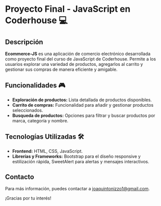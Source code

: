 # Proyecto Final - JavaScript​ en Coderhouse 💻​

## Descripción

**Ecommerce-JS** es una aplicación de comercio electrónico desarrollada como proyecto final del curso de JavaScript de Coderhouse. Permite a los usuarios explorar una variedad de productos, agregarlos al carrito y gestionar sus compras de manera eficiente y amigable.

## Funcionalidades 🎮​

- **Exploración de productos:** Lista detallada de productos disponibles.
- **Carrito de compras:** Funcionalidad para añadir y gestionar productos seleccionados.
- **Busqueda de productos:** Opciones para filtrar y buscar productos por marca, categoría y nombre.

## Tecnologías Utilizadas 🛠️

- **Frontend:** HTML, CSS, JavaScript.
- **Librerías y Frameworks:** Bootstrap para el diseño responsive y estilización rápida, SweetAlert para alertas y mensajes interactivos.

## Contacto

Para más información, puedes contactar a [joaquintonizzo1@gmail.com](mailto:joaquintonizzo1@gmail.com).

¡Gracias por tu interés!
